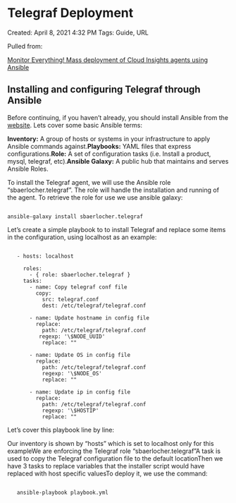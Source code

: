 # Telegraf Deployment

Created: April 8, 2021 4:32 PM
Tags: Guide, URL

Pulled from: 

[Monitor Everything! Mass deployment of Cloud Insights agents using Ansible](https://cloud.netapp.com/blog/ci-blg-monitor-everything-mass-deployment-of-cloud-insights-agents-using-ansible)

## Installing and configuring Telegraf through Ansible

Before continuing, if you haven’t already, you should install Ansible from the [website](https://docs.ansible.com/ansible/latest/installation_guide/intro_installation.html). Lets cover some basic Ansible terms:

**Inventory:** A group of hosts or systems in your infrastructure to apply Ansible commands against.**Playbooks:** YAML files that express configurations.**Role:** A set of configuration tasks (i.e. Install a product, mysql, telegraf, etc).**Ansible Galaxy:** A public hub that maintains and serves Ansible Roles.

To install the Telegraf agent, we will use the Ansible role “sbaerlocher.telegraf”. The role will handle the installation and running of the agent. To retrieve the role for use we use ansible galaxy:

```

```

```
ansible-galaxy install sbaerlocher.telegraf
```

Let’s create a simple playbook to to install Telegraf and replace 
some items in the configuration, using localhost as an example:

```

```

```
   - hosts: localhost

     roles:
       - { role: sbaerlocher.telegraf }
     tasks:
       - name: Copy telegraf conf file
         copy:
           src: telegraf.conf
           dest: /etc/telegraf/telegraf.conf

       - name: Update hostname in config file
         replace:
           path: /etc/telegraf/telegraf.conf
          regexp: '\$NODE_UUID'
           replace: ""

       - name: Update OS in config file
         replace:
           path: /etc/telegraf/telegraf.conf
           regexp: '\$NODE_OS'
           replace: ""

       - name: Update ip in config file
         replace:
           path: /etc/telegraf/telegraf.conf
           regexp: '\$HOSTIP'
           replace: ""
```

Let’s cover this playbook line by line:

Our inventory is shown by “hosts” which is set to localhost only for this exampleWe are enforcing the Telegraf role “sbaerlocher.telegraf”A task is used to copy the Telegraf configuration file to the default locationThen we have 3 tasks to replace variables that the installer script would have replaced with host specific valuesTo deploy it, we use the command:

```

```

```
   ansible-playbook playbook.yml
```